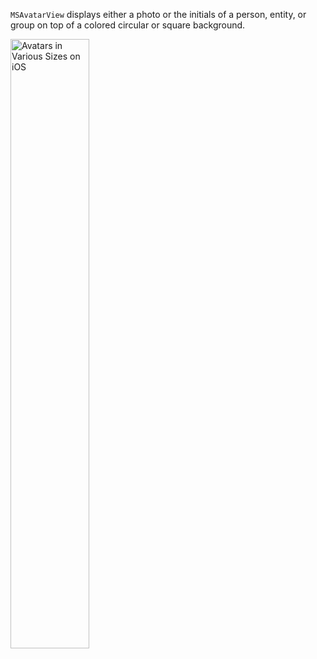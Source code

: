 `MSAvatarView` displays either a photo or the initials of a person, entity, or group on top of a colored circular or square background.

<img src="https://static2.sharepointonline.com/files/fabric/fabric-website/images/controls/ios/persona/demo-avatars-with-square.png" alt="Avatars in Various Sizes on iOS" style="width: 50%;" />
